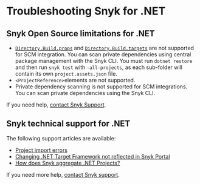 # Troubleshooting Snyk for .NET

## Snyk Open Source limitations for .NET

* [`Directory.Build.props`](https://docs.microsoft.com/en-us/visualstudio/msbuild/customize-your-build?view=vs-2022#directorybuildprops-and-directorybuildtargets) and [`Directory.Build.targets`](https://docs.microsoft.com/en-us/visualstudio/msbuild/customize-your-build?view=vs-2022#directorybuildprops-and-directorybuildtargets) are not  supported for SCM integration. You can scan private dependencies using central package management with the Snyk CLI. You must run `dotnet restore` and then run `snyk test` with `-all-projects`, as each sub-folder will contain its own `project.assets.json` file.
* `<ProjectReference>`elements are not supported.
* Private dependency scanning is not supported for SCM integrations. You can scan private dependencies using the Snyk CLI.

If you need help, [contact Snyk Support](https://support.snyk.io/hc/en-us).&#x20;

## Snyk technical support for .NET

The following support articles are available:

* [Project import errors](https://support.snyk.io/hc/en-us/articles/360001373118-Project-import-errors)
* [Changing .NET Target Framework not reflected in Snyk Portal](https://support.snyk.io/hc/en-us/articles/360001421457-Changing-NET-Target-Framework-not-reflected-in-Snyk-Portal)
* [How does Snyk aggregate .NET Projects?](https://support.snyk.io/hc/en-us/articles/360002941078-How-does-Snyk-aggregate-NET-Projects-)

If you need more help, [contact Snyk support](https://support.snyk.io/hc/en-us).
